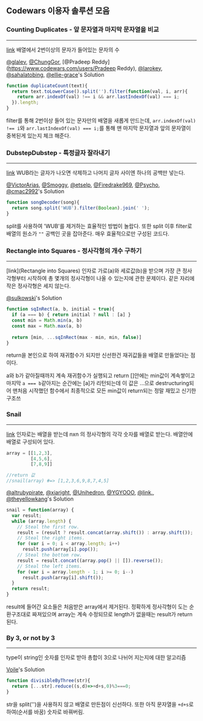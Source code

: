 ## Codewars 이용자 솔루션 모음

### Counting Duplicates  - 앞 문자열과 마지막 문자열을 비교

---

[link](https://www.codewars.com/kata/counting-duplicates/javascript) 배열에서 2번이상의 문자가 들어있는 문자의 수

[@glalev](https://www.codewars.com/users/glalev), [@ChungGor](https://www.codewars.com/users/ChungGor), [@Pradeep Reddy](https://www.codewars.com/users/Pradeep Reddy), [@larokey](https://www.codewars.com/users/larokey), [@sahalatobing](https://www.codewars.com/users/sahalatobing), [@ellie-grace](https://www.codewars.com/users/ellie-grace)'s Solution

```js
function duplicateCount(text){
  return text.toLowerCase().split('').filter(function(val, i, arr){
    return arr.indexOf(val) !== i && arr.lastIndexOf(val) === i;
  }).length;
}
```

filter를 통해 2번이상 들어 있는 문자만의 배열을 새롭게 만드는데,  `arr.indexOf(val) !== i`와 `arr.lastIndexOf(val) === i;`를 통해 맨 마지막 문자열과 앞의 문자열이 중복된게 있는지 체크 해준다. 

### DubstepDubstep -  특정글자 잘라내기

---

[link](<https://www.codewars.com/kata/551dc350bf4e526099000ae5>) WUB라는 글자가 나오면 삭제하고 나머지 글자 사이엔 하나의 공백만 넣는다.

[@VictorArias](https://www.codewars.com/users/VictorArias), [@Smoggy](https://www.codewars.com/users/Smoggy), [@etselp](https://www.codewars.com/users/etselp), [@Firedrake969](https://www.codewars.com/users/Firedrake969), [@Psycho](https://www.codewars.com/users/Psycho), [@cmac2992](https://www.codewars.com/users/cmac2992)'s Solution

```js
function songDecoder(song){
  return song.split('WUB').filter(Boolean).join(' ');
}
```

split를 사용하여 'WUB'를 제거하는 효율적인 방법이 놀랍다. 또한 split 이후 filter로 배열의 원소가 `""` 공백인 곳을 잡아준다. 매우 효율적으로만 구성된 코드다. 



### Rectangle into Squares - 정사각형의 개수 구하기
---

[link](Rectangle into Squares) 인자로 가로(a)와 세로값(b)을 받으며 가장 큰 정사각형부터 시작하여 총 몇개의 정사각형이 나올 수 있는지에 관한 문제이다. 같은 자리에 작은 정사각형은 세지 않는다.

[@sulkowski](https://www.codewars.com/users/sulkowski)'s Solution

```js
function sqInRect(a, b, initial = true){
  if (a === b) { return initial ? null : [a] }  
  const min = Math.min(a, b)
  const max = Math.max(a, b)
    
  return [min, ...sqInRect(max - min, min, false)]
}
```

return을 본인으로 하여 재귀함수가 되지만 신선한건 재귀값들을 배열로 만들었다는 점이다.

a와 b가 같아질때까지 계속 재귀함수가 실행되고 
return []안에는 min값이 계속쌓이고 
마지막 `a === b`같아지는 순간에는 [a]가 리턴되는데 
이 값은 ...으로 destructuring되어 
맨처음 시작했던 함수에서 최종적으로 모든 min값이 return되는 
정말 재밌고 신기한 구조쓰

 ### Snail

---

[link](https://www.codewars.com/kata/snail/javascript) 인자로는 배열을 받는데 nxn 의 정사각형의 각각 숫자를 배열로 받는다.
배열안에 배열로 구성되어 있다.

```js
array = [[1,2,3],
         [4,5,6],
         [7,8,9]]

//return 값 
//snail(array) #=> [1,2,3,6,9,8,7,4,5]
```

[@altrubypirate](https://www.codewars.com/users/altrubypirate), [@xiaright](https://www.codewars.com/users/xiaright), [@Unihedron](https://www.codewars.com/users/Unihedron), [@YGYOOO](https://www.codewars.com/users/YGYOOO), [@link.](https://www.codewars.com/users/link.), [@theyellowkang](https://www.codewars.com/users/theyellowkang)'s Solution
```js
snail = function(array) {
  var result;
  while (array.length) {
    // Steal the first row.
    result = (result ? result.concat(array.shift()) : array.shift());
    // Steal the right items.
    for (var i = 0; i < array.length; i++)
      result.push(array[i].pop());
    // Steal the bottom row.
    result = result.concat((array.pop() || []).reverse());
    // Steal the left items.
    for (var i = array.length - 1; i >= 0; i--)
      result.push(array[i].shift());
  }
  return result;
}
```

result에 들어간 요소들은 처음받은 array에서 제거된다.
정확하게 정사각형이 도는 순환구조대로 짜져있으며 
array는 계속 수정되므로 length가 없을때는 result가 return된다.

### By 3, or not by 3

---

type이 string인 숫자를 인자로 받아 총합이 3으로 나뉘어 지는지에 대한 알고리즘

[Voile](https://www.codewars.com/users/Voile)'s Solution

```js
function divisibleByThree(str){
  return [...str].reduce((s,d)=>+d+s,0)%3===0;
}
```

str을 split('')을 사용하지 않고 배열로 만든점이 신선하다.
또한 아직 문자열을 `+d+s`로 하여(순서를 바꿈) 숫자로 바꿔버림.

